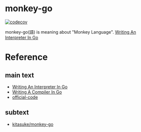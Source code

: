 # monkey-go
[![codecov](https://codecov.io/gh/smirror/monkey-go/branch/main/graph/badge.svg?token=NQRJCUX1MK)](https://codecov.io/gh/smirror/monkey-go)

monkey-go(語) is meaning about "Monkey Language".
[Writing An Interpreter In Go](https://interpreterbook.com/)

# Reference

## main text

- [Writing An Interpreter In Go](https://interpreterbook.com/)
- [Writing A Compiler In Go](https://compilerbook.com/)
- [official-code](https://interpreterbook.com/waiig_code_1.7.zip)

## subtext
- [kitasuke/monkey-go](https://github.com/kitasuke/monkey-go)